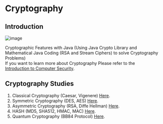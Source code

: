 # Cryptography

## Introduction

![image](https://user-images.githubusercontent.com/79100627/173929212-b25bc81d-aee8-4fb8-8d84-e1551ac417bb.png)


Cryptographic Features with Java (Using Java Crypto Library and Mathematical Java Coding (RSA and Stream Ciphers) to solve Cryptography Problems) </br>
If you want to learn more about Cryptography Please refer to the [Introduction to Computer Security](https://github.com/healthgongdoll/Computer-Security-Study).

## Cryptography Studies 

1. Classical Cryptography (Caesar, Vigenere) [Here](https://github.com/healthgongdoll/Cryptography/tree/master/src/foundation).
2. Symmetric Cryptography (DES, AES) [Here](https://github.com/healthgongdoll/Cryptography/tree/master/src/symmetric).
3. Asymmetric Cryptography (RSA, Diffe Hellman) [Here](https://github.com/healthgongdoll/Cryptography/tree/master/src/asymmetric).
4. HASH (MD5, SHA512, HMAC, MAC) [Here](https://github.com/healthgongdoll/Cryptography/tree/master/src/hash).
5. Quantum Cryptography (BB84 Protocol) [Here](https://github.com/healthgongdoll/Cryptography/tree/master/src/selectedtopic).
